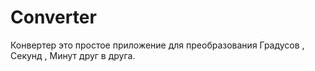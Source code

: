 # Converter
Конвертер это простое приложение для преобразования Градусов , Секунд , Минут друг в друга.

